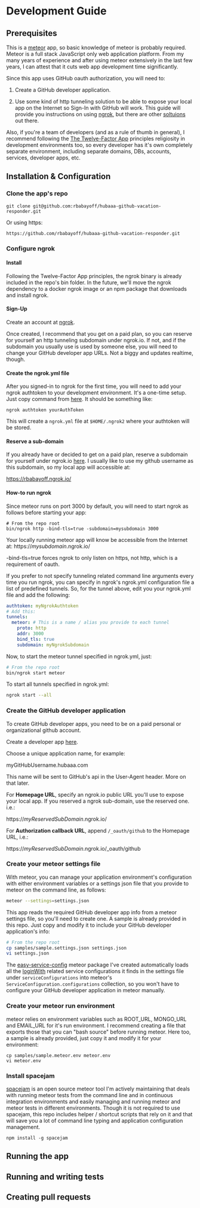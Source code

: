 # Development Guide

## Prerequisites

This is a [meteor](https://www.meteor.com/) app, so basic knowledge of meteor is probably required. Meteor is a full stack JavaScript only web application platform. From my many years of experience and after using meteor extensively in the last few years, I can attest that it cuts web app development time significantly.

Since this app uses GitHub oauth authorization, you will need to:

1. Create a GitHub developer application.

2. Use some kind of http tunneling solution to be able to expose your local app on the Internet so Sign-In with GitHub will work. This guide will provide you instructions on using [ngrok](https://ngrok.com/), but there are other [soltuions](http://john-sheehan.com/blog/a-survey-of-the-localhost-proxying-landscape) out there.

Also, if you're a team of developers (and as a rule of thumb in general), I recommend following the [The Twelve-Factor App](http://12factor.net/) principles religiosity in development environments too, so every developer has it's own completely separate environment, including separate domains, DBs, accounts, services, developer apps, etc.

## Installation & Configuration

### Clone the app's repo

```
git clone git@github.com:rbabayoff/hubaaa-github-vacation-responder.git
```

Or using https:

```
https://github.com/rbabayoff/hubaaa-github-vacation-responder.git
```

### Configure ngrok

#### Install

Following the Twelve-Factor App principles, the ngrok binary is already included in the repo's bin folder. In the future, we'll move the ngrok dependency to a docker ngrok image or an npm package that downloads and install ngrok.

#### Sign-Up

Create an account at [ngrok](https://dashboard.ngrok.com/user/login).

Once created, I recommend that you get on a paid plan, so you can reserve for yourself an http tunneling subdomain under ngrok.io. If not, and if the subdomain you usually use is used by someone else, you will need to change your GitHub developer app URLs. Not a biggy and updates realtime, though.

#### Create the ngrok.yml file

After you signed-in to ngrok for the first time, you will need to add your ngrok authtoken to your development environment. It's a one-time setup. Just copy command from [here](https://dashboard.ngrok.com/). It should be something like:

```
ngrok authtoken yourAuthToken
```

This will create a `ngrok.yml` file at `$HOME/.ngrok2` where your authtoken will be stored.

#### Reserve a sub-domain

If you already have or decided to get on a paid plan, reserve a subdomain for yourself under ngrok.io [here](https://dashboard.ngrok.com/reserved). I usually like to use my github username as this subdomain, so my local app will accessible at:

https://rbabayoff.ngrok.io/

#### How-to run ngrok

Since meteor runs on port 3000 by default, you will need to start ngrok as follows before starting your app:

```
# From the repo root
bin/ngrok http -bind-tls=true -subdomain=mysubdomain 3000
```

Your locally running meteor app will know be accessible from the Internet at: https://*mysubdomain*.ngrok.io/

-bind-tls=true forces ngrok to only listen on https, not http, which is a requirement of oauth.

If you prefer to not specify tunneling related command line arguments every time you run ngrok, you can specify in ngrok's ngrok.yml configuration file a list of predefined tunnels. So, for the tunnel above, edit you your ngrok.yml file and add the following:

```yml
authtoken: myNgrokAuthtoken
# Add this:
tunnels:
  meteor: # This is a name / alias you provide to each tunnel
    proto: http
    addr: 3000
    bind_tls: true
    subdomain: myNgrokSubdomain
```

Now, to start the meteor tunnel specified in ngrok.yml, just:

```bash
# From the repo root
bin/ngrok start meteor
```

To start all tunnels specified in ngrok.yml:

```bash
ngrok start --all
```

### Create the GitHub developer application

To create GitHub developer apps, you need to be on a paid personal or organizational github account.

Create a developer app [here](https://github.com/settings/developers).

Choose a unique application name, for example:

myGitHubUsername.hubaaa.com

This name will be sent to GitHub's api in the User-Agent header. More on that later.

For **Homepage URL**, specify an ngrok.io public URL you'll use to expose your local app. If you reserved a ngrok sub-domain, use the reserved one. i.e.:

https://*myReservedSubDomain*.ngrok.io/

For **Authorization callback URL**, append `/_oauth/github` to the Homepage URL, i.e.:

https://*myReservedSubDomain*.ngrok.io/_oauth/github

### Create your meteor settings file

With meteor, you can manage your application environment's configuration with either environment variables or a settings json file that you provide to meteor on the command line, as follows:

```bash
meteor --settings=settings.json
```

This app reads the required GitHub developer app info from a meteor settings file, so you'll need to create one. A sample is already provided in this repo. Just copy and modify it to include your GitHub developer application's info:

```bash
# From the repo root
cp samples/sample.settings.json settings.json
vi settings.json
```

The [easy-service-config](packages/easy-service-config) meteor package I've created automatically loads all the [loginWith](http://docs.meteor.com/#/full/meteor_loginwithexternalservice) related service configurations it finds in the settings file under `serviceConfigurations` into meteor's `ServiceConfiguration.configurations` collection, so you won't have to configure your GitHub developer application in meteor manually.

### Create your meteor run environment

meteor relies on environment variables such as ROOT_URL, MONGO_URL and EMAIL_URL for it's run environment. I recommend creating a file that exports those that you can "bash source" before running meteor. Here too, a sample is already provided, just copy it and modify it for your environment:

```
cp samples/sample.meteor.env meteor.env
vi meteor.env
```

### Install spacejam

[spacejam](https://www.npmjs.com/package/spacejam) is an open source meteor tool I'm actively maintaining that deals with running meteor tests from the command line and in continuous integration environments and easily managing and running meteor and meteor tests in different environments. Though it is not required to use spacejam, this repo includes helper / shortcut scripts that rely on it and that will save you a lot of command line typing and application configuration management.

```
npm install -g spacejam
```

## Running the app



## Running and writing tests

## Creating pull requests
